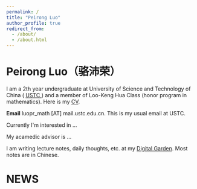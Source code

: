 ```yaml
---
permalink: /
title: "Peirong Luo"
author_profile: true
redirect_from: 
  - /about/
  - /about.html
---
```


# Peirong Luo（骆沛荣）

I am a 2th year undergraduate at University of Science and Technology of China ( [USTC ](https://en.ustc.edu.cn/)) and a member of Loo-Keng Hua Class (honor program in mathematics). Here is my [CV](luopr.frigussum.com/cv/).

**Email**  luopr_math [AT] mail.ustc.edu.cn. This is my usual email at USTC.

Currently I'm interested in ...

My acamedic advisor is ...

I am writing lecture notes, daily thoughts, etc. at my [Digital Garden](garden.frigussum.com). Most notes are in Chinese.



# NEWS

